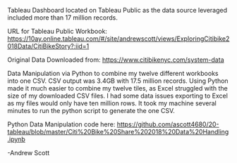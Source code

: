 Tableau Dashboard located on Tableau Public as the data source leveraged included more than 17 million records. 

URL for Tableau Public Workbook:
https://10ay.online.tableau.com/#/site/andrewscott/views/ExploringCitibike2018Data/CitiBikeStory?:iid=1

Original Data Downloaded from:
https://www.citibikenyc.com/system-data

Data Manipulation via Python to combine my twelve different workbooks into one CSV. CSV output was 3.4GB with 17.5 million records. 
Using Python made it much easier to combine my twelve tiles, as Excel struggled with the size of my downloaded CSV files. I had some data issues exporting to Excel as my files would only have ten million rows. It took my machine several minutes to run the python script to generate the one CSV.

Python Data Manipulation code here:
https://github.com/ascott4680/20-tableau/blob/master/Citi%20Bike%20Share%202018%20Data%20Handling.ipynb

-Andrew Scott
